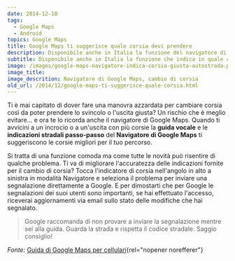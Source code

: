 ```yaml
---
date: 2014-12-18
tags:
  - Google Maps
  - Android
topics: Google Maps
title: Google Maps ti suggerisce quale corsia devi prendere
description: Disponibile anche in Italia la funzione del navigatore di Google Maps che indica in quale corsia autostradale procedere per non mancare l’uscita o lo svincolo corretto.
subtitle: Disponibile anche in Italia la funzione che indica in quale corsia autostradale procedere per non mancare l’uscita o lo svincolo corretto.
image: /images/google-maps-navigatore-indica-corsia-giusta-autostrada.png
image_title:
image_descrition: Navigatore di Google Maps, cambio di corsia
old_url: /2014/12/google-maps-ti-suggerisce-quale-corsia.html
---
```

Ti è mai capitato di dover fare una manovra azzardata per cambiare corsia così da poter prendere lo svincolo o l'uscita giusta? Un rischio che è meglio evitare... e ora te lo ricorda anche il navigatore di Google Maps. Quando ti avvicini a un incrocio o a un'uscita con più corsie la **guida vocale** e le **indicazioni stradali passo-passo** del **Navigatore di Google Maps** ti suggeriscono le corsie migliori per il tuo percorso.

Si tratta di una funzione comoda ma come tutte le novità può risentire di qualche problema. Ti va di migliorare l'accuratezza delle indicazioni fornite per il cambio di corsia? Tocca l'indicatore di corsia nell'angolo in alto a sinistra in modalità Navigatore e seleziona il problema per inviare una segnalazione direttamente a Google. E per dimostarti che per Google le segnalazioni dei suoi utenti sono importanti, se hai effettuato l'accesso, riceverai aggiornamenti via email sullo stato delle modifiche che hai segnalato.

> Google raccomanda di non provare a inviare la segnalazione mentre sei alla guida. Guarda la strada e rispetta il codice stradale. Saggio consiglio!

_Fonte:_ [Guida di Google Maps per cellulari](https://support.google.com/gmm/answer/6009959){rel="nopener norefferer"}
